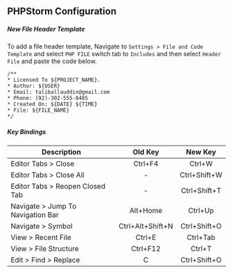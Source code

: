 ## PHPStorm Configuration

##### New File Header Template
To add a file header template, Navigate to `Settings > File and Code Template` and select `PHP FILE` switch tab to `Includes` and then select `Header File` and paste the code below.
```
/**
* Licensed To ${PROJECT_NAME}.
* Author: ${USER}
* Email: taliballauddin@gmail.com
* Phone: (92)-302-555-8485
* Created On: ${DATE} ${TIME}
* File: ${FILE_NAME}
*/
 ```

##### Key Bindings


| Description   | Old Key       | New Key|
| ------------- |:-------------:| :-----:|
| Editor Tabs > Close      | Ctrl+F4 | Ctrl+W |
| Editor Tabs > Close All      | -      |   Ctrl+Shift+W |
| Editor Tabs > Reopen Closed Tab | -      |    Ctrl+Shift+T |
| Navigate > Jump To Navigation Bar | Alt+Home      |    Ctrl+Up |
| Navigate > Symbol      | Ctrl+Alt+Shift+N | Ctrl+Shift+O |
| View > Recent File      | Ctrl+E | Ctrl+Tab |
| View > File Structure      | Ctrl+F12 | Ctrl+T |
| Edit > Find > Replace      | C | Ctrl+Shift+O |


